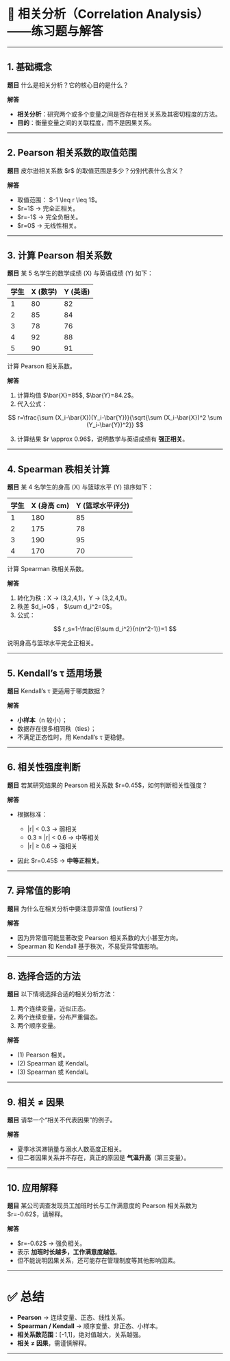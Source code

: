 # 📘 相关分析（Correlation Analysis）——练习题与解答

---

## 1. 基础概念

**题目**
什么是相关分析？它的核心目的是什么？

**解答**

* **相关分析**：研究两个或多个变量之间是否存在相关关系及其密切程度的方法。
* **目的**：衡量变量之间的关联程度，而不是因果关系。

---

## 2. Pearson 相关系数的取值范围

**题目**
皮尔逊相关系数 \$r\$ 的取值范围是多少？分别代表什么含义？

**解答**

* 取值范围： \$-1 \leq r \leq 1\$。
* \$r=1\$ → 完全正相关。
* \$r=-1\$ → 完全负相关。
* \$r=0\$ → 无线性相关。

---

## 3. 计算 Pearson 相关系数

**题目**
某 5 名学生的数学成绩 (X) 与英语成绩 (Y) 如下：

| 学生 | X (数学) | Y (英语) |
| -- | ------ | ------ |
| 1  | 80     | 82     |
| 2  | 85     | 84     |
| 3  | 78     | 76     |
| 4  | 92     | 88     |
| 5  | 90     | 91     |

计算 Pearson 相关系数。

**解答**

1. 计算均值 \$\bar{X}=85\$, \$\bar{Y}=84.2\$。
2. 代入公式：

$$
r=\frac{\sum (X_i-\bar{X})(Y_i-\bar{Y})}{\sqrt{\sum (X_i-\bar{X})^2 \sum (Y_i-\bar{Y})^2}}
$$

3. 计算结果 \$r \approx 0.96\$，说明数学与英语成绩有 **强正相关**。

---

## 4. Spearman 秩相关计算

**题目**
某 4 名学生的身高 (X) 与篮球水平 (Y) 排序如下：

| 学生 | X (身高 cm) | Y (篮球水平评分) |
| -- | --------- | ---------- |
| 1  | 180       | 85         |
| 2  | 175       | 78         |
| 3  | 190       | 95         |
| 4  | 170       | 70         |

计算 Spearman 秩相关系数。

**解答**

1. 转化为秩：X → (3,2,4,1)，Y → (3,2,4,1)。
2. 秩差 \$d\_i=0\$ ， \$\sum d\_i^2=0\$。
3. 公式：

$$
r_s=1-\frac{6\sum d_i^2}{n(n^2-1)}=1
$$

说明身高与篮球水平完全正相关。

---

## 5. Kendall’s τ 适用场景

**题目**
Kendall’s τ 更适用于哪类数据？

**解答**

* **小样本**（n 较小）；
* 数据存在很多相同秩（ties）；
* 不满足正态性时，用 Kendall’s τ 更稳健。

---

## 6. 相关性强度判断

**题目**
若某研究结果的 Pearson 相关系数 \$r=0.45\$，如何判断相关性强度？

**解答**

* 根据标准：

  * |r| < 0.3 → 弱相关
  * 0.3 ≤ |r| < 0.6 → 中等相关
  * |r| ≥ 0.6 → 强相关
* 因此 \$r=0.45\$ → **中等正相关**。

---

## 7. 异常值的影响

**题目**
为什么在相关分析中要注意异常值 (outliers)？

**解答**

* 因为异常值可能显著改变 Pearson 相关系数的大小甚至方向。
* Spearman 和 Kendall 基于秩次，不易受异常值影响。

---

## 8. 选择合适的方法

**题目**
以下情境选择合适的相关分析方法：

1. 两个连续变量，近似正态。
2. 两个连续变量，分布严重偏态。
3. 两个顺序变量。

**解答**

* (1) Pearson 相关。
* (2) Spearman 或 Kendall。
* (3) Spearman 或 Kendall。

---

## 9. 相关 ≠ 因果

**题目**
请举一个“相关不代表因果”的例子。

**解答**

* 夏季冰淇淋销量与溺水人数高度正相关。
* 但二者因果关系并不存在，真正的原因是 **气温升高**（第三变量）。

---

## 10. 应用解释

**题目**
某公司调查发现员工加班时长与工作满意度的 Pearson 相关系数为 \$r=-0.62\$，请解释。

**解答**

* \$r=-0.62\$ → 强负相关。
* 表示 **加班时长越多，工作满意度越低**。
* 但不能说明因果关系，还可能存在管理制度等其他影响因素。

---

# ✅ 总结

* **Pearson** → 连续变量、正态、线性关系。
* **Spearman / Kendall** → 顺序变量、非正态、小样本。
* **相关系数范围**：\[-1,1]，绝对值越大，关系越强。
* **相关 ≠ 因果**，需谨慎解释。

---



